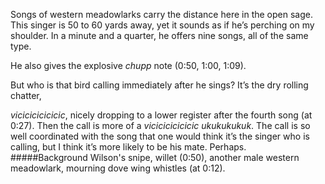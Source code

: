 Songs of western meadowlarks carry the distance here in the open sage. This singer is 50 to 60 yards away, yet it sounds as if he’s perching on my shoulder. In a minute and a quarter, he offers nine songs, all of the same type. 

He also gives the explosive _chupp_ note (0:50, 1:00, 1:09).

But who is that bird calling immediately after he sings? It’s the dry rolling chatter, 

_vicicicicicicic_, nicely dropping to a lower register after the fourth song (at 0:27). Then the call is more of a _vicicicicicicic ukukukukuk_. The call is so well coordinated with the song that one would think it’s the singer who is calling, but I think it’s more likely to be his mate. Perhaps. 
#####Background
Wilson's snipe, willet (0:50), another male western meadowlark, mourning dove wing whistles (at 0:12).
